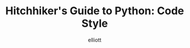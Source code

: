 ---
author: elliott
layout: post
category: reading
link: http://docs.python-guide.org/en/latest/writing/style/
title: "Hitchhiker's Guide to Python: Code Style"
canvas: false
---